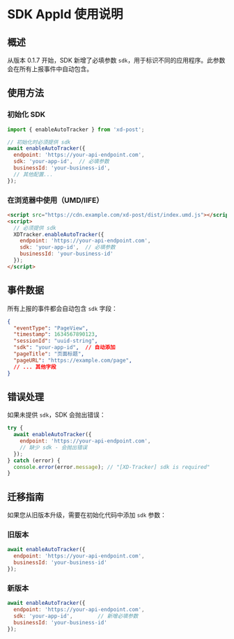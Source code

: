 # SDK AppId 使用说明

## 概述

从版本 0.1.7 开始，SDK 新增了必填参数 `sdk`，用于标识不同的应用程序。此参数会在所有上报事件中自动包含。

## 使用方法

### 初始化 SDK

```javascript
import { enableAutoTracker } from 'xd-post';

// 初始化时必须提供 sdk
await enableAutoTracker({
  endpoint: 'https://your-api-endpoint.com',
  sdk: 'your-app-id',  // 必填参数
  businessId: 'your-business-id',
  // 其他配置...
});
```

### 在浏览器中使用（UMD/IIFE）

```html
<script src="https://cdn.example.com/xd-post/dist/index.umd.js"></script>
<script>
  // 必须提供 sdk
  XDTracker.enableAutoTracker({
    endpoint: 'https://your-api-endpoint.com',
    sdk: 'your-app-id',  // 必填参数
    businessId: 'your-business-id'
  });
</script>
```

## 事件数据

所有上报的事件都会自动包含 `sdk` 字段：

```json
{
  "eventType": "PageView",
  "timestamp": 1634567890123,
  "sessionId": "uuid-string",
  "sdk": "your-app-id",  // 自动添加
  "pageTitle": "页面标题",
  "pageURL": "https://example.com/page",
  // ... 其他字段
}
```

## 错误处理

如果未提供 `sdk`，SDK 会抛出错误：

```javascript
try {
  await enableAutoTracker({
    endpoint: 'https://your-api-endpoint.com',
    // 缺少 sdk - 会抛出错误
  });
} catch (error) {
  console.error(error.message); // "[XD-Tracker] sdk is required"
}
```

## 迁移指南

如果您从旧版本升级，需要在初始化代码中添加 `sdk` 参数：

### 旧版本
```javascript
await enableAutoTracker({
  endpoint: 'https://your-api-endpoint.com',
  businessId: 'your-business-id'
});
```

### 新版本
```javascript
await enableAutoTracker({
  endpoint: 'https://your-api-endpoint.com',
  sdk: 'your-app-id',        // 新增必填参数
  businessId: 'your-business-id'
});
```